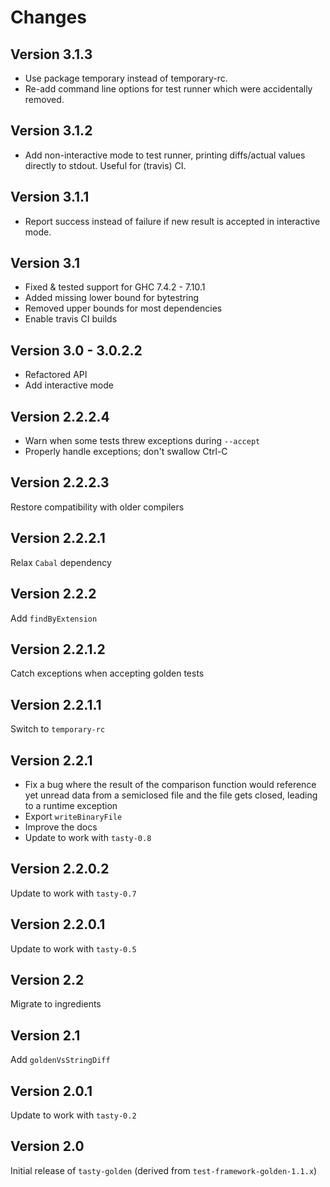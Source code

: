 Changes
=======

Version 3.1.3
-------------

* Use package temporary instead of temporary-rc.
* Re-add command line options for test runner which were accidentally removed.

Version 3.1.2
-------------

* Add non-interactive mode to test runner, printing diffs/actual values directly to stdout.
  Useful for (travis) CI.

Version 3.1.1
-------------

* Report success instead of failure if new result is accepted in interactive mode.

Version 3.1
-----------

* Fixed & tested support for GHC 7.4.2 - 7.10.1
* Added missing lower bound for bytestring
* Removed upper bounds for most dependencies
* Enable travis CI builds

Version 3.0 - 3.0.2.2
-----------

* Refactored API
* Add interactive mode

Version 2.2.2.4
---------------

* Warn when some tests threw exceptions during `--accept`
* Properly handle exceptions; don't swallow Ctrl-C

Version 2.2.2.3
---------------

Restore compatibility with older compilers

Version 2.2.2.1
---------------

Relax `Cabal` dependency

Version 2.2.2
-------------

Add `findByExtension`

Version 2.2.1.2
---------------

Catch exceptions when accepting golden tests

Version 2.2.1.1
---------------

Switch to `temporary-rc`

Version 2.2.1
-------------

* Fix a bug where the result of the comparison function would reference yet
  unread data from a semiclosed file and the file gets closed, leading to a
  runtime exception
* Export `writeBinaryFile`
* Improve the docs
* Update to work with `tasty-0.8`

Version 2.2.0.2
---------------

Update to work with `tasty-0.7`

Version 2.2.0.1
---------------

Update to work with `tasty-0.5`

Version 2.2
-----------

Migrate to ingredients

Version 2.1
-----------

Add `goldenVsStringDiff`

Version 2.0.1
-------------

Update to work with `tasty-0.2`

Version 2.0
-----------

Initial release of `tasty-golden` (derived from `test-framework-golden-1.1.x`)
